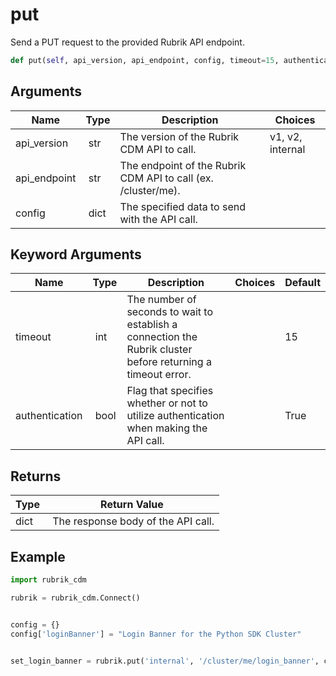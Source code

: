 # put

Send a PUT request to the provided Rubrik API endpoint.

```py
def put(self, api_version, api_endpoint, config, timeout=15, authentication=True):
```

## Arguments

| Name        | Type | Description                                                                 | Choices |
|-------------|------|-----------------------------------------------------------------------------|---------|
| api_version  | str | The version of the Rubrik CDM API to call.  | v1, v2, internal |
| api_endpoint  | str | The endpoint of the Rubrik CDM API to call (ex. /cluster/me). |  |
| config  | dict | The specified data to send with the API call. |  |

## Keyword Arguments

| Name        | Type | Description                                                                 | Choices | Default |
|-------------|------|-----------------------------------------------------------------------------|---------|---------|
| timeout  | int | The number of seconds to wait to establish a connection the Rubrik cluster before returning a timeout error.  |  | 15 |
| authentication  | bool | Flag that specifies whether or not to utilize authentication when making the API call.  |  | True |

## Returns

| Type | Return Value                                                                                  |
|------|-----------------------------------------------------------------------------------------------|
| dict | The response body of the API call. |



## Example

```py
import rubrik_cdm

rubrik = rubrik_cdm.Connect()


config = {}
config['loginBanner'] = "Login Banner for the Python SDK Cluster"


set_login_banner = rubrik.put('internal', '/cluster/me/login_banner', config)
```
